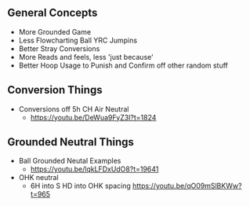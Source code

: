 ## General Concepts ##
- More Grounded Game
- Less Flowcharting Ball YRC Jumpins
- Better Stray Conversions
- More Reads and feels, less 'just because'
- Better Hoop Usage to Punish and Confirm off other random stuff


## Conversion Things ##
- Conversions off 5h CH Air Neutral
  - https://youtu.be/DeWua9FyZ3I?t=1824


## Grounded Neutral Things ##
- Ball Grounded Neutal Examples
  - https://youtu.be/lqkLFDxUdO8?t=19641
- OHK neutral
  - 6H into S HD into OHK spacing https://youtu.be/qO09mSlBKWw?t=965
